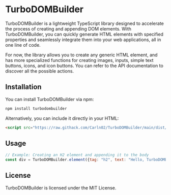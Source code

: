 # TurboDOMBuilder
TurboDOMBuilder is a lightweight TypeScript library designed to accelerate the process of creating and appending DOM elements. With TurboDOMBuilder, you can quickly generate HTML elements with specified properties and seamlessly integrate them into your web applications, all in one line of code.

For now, the library allows you to create any generic HTML element, and has more specialized functions for creating images, inputs, simple text buttons, icons, and icon buttons. You can refer to the API documentation to discover all the possible actions.

## Installation

You can install TurboDOMBuilder via npm:

```bash
npm install turbodombuilder
```

Alternatively, you can include it directly in your HTML:

```html
<script src="https://raw.githack.com/Carln02/TurboDOMBuilder/main/dist/turbodombuilder.js"></script>
```

## Usage
```javascript
// Example: Creating an H2 element and appending it to the body
const div = TurboDOMBuilder.element({tag: "h2", text: "Hello, TurboDOMBuilder!", parent: document.body});
```

## License
TurboDOMBuilder is licensed under the MIT License.
